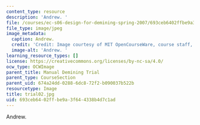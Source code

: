 ```yaml
---
content_type: resource
description: 'Andrew. '
file: /courses/ec-s06-design-for-demining-spring-2007/693ceb6402ffbe9a3f644338b4d7c1ad_trial02.jpg
file_type: image/jpeg
image_metadata:
  caption: Andrew.
  credit: 'Credit: Image courtesy of MIT OpenCourseWare, course staff, and students.'
  image-alt: 'Andrew. '
learning_resource_types: []
license: https://creativecommons.org/licenses/by-nc-sa/4.0/
ocw_type: OCWImage
parent_title: Manual Demining Trial
parent_type: CourseSection
parent_uid: 674a24dd-0288-6dc8-72f2-b090037b522b
resourcetype: Image
title: trial02.jpg
uid: 693ceb64-02ff-be9a-3f64-4338b4d7c1ad
---
```

Andrew. 